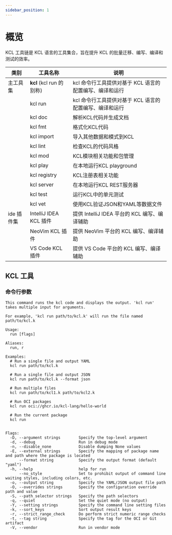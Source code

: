 ```yaml
---
sidebar_position: 1
---
```


# 概览

KCL 工具链是 KCL 语言的工具集合，旨在提升 KCL 的批量迁移、编写、编译和测试的效率。

| 类别       | 工具名称                 | 说明                                                    |
| ---------- | ------------------------ | ------------------------------------------------------- |
| 主工具集   | **kcl** (kcl run 的别称) | kcl 命令行工具提供对基于 KCL 语言的配置编写、编译和运行 |
|            | kcl run                  | kcl 命令行工具提供对基于 KCL 语言的配置编写、编译和运行 |
|            | kcl doc                  | 解析KCL代码并生成文档                                   |
|            | kcl fmt                  | 格式化KCL代码                                           |
|            | kcl import               | 导入其他数据和模式到KCL                                 |
|            | kcl lint                 | 检查KCL的代码风格                                       |
|            | kcl mod                  | KCL模块相关功能和包管理                                 |
|            | kcl play                 | 在本地运行KCL playground                                |
|            | kcl registry             | KCL注册表相关功能                                       |
|            | kcl server               | 在本地运行KCL REST服务器                                |
|            | kcl test                 | 运行KCL中的单元测试                                     |
|            | kcl vet                  | 使用KCL验证JSON和YAML等数据文件                         |
| ide 插件集 | IntelliJ IDEA KCL 插件   | 提供 IntelliJ IDEA 平台的 KCL 编写、编译辅助            |
|            | NeoVim KCL 插件          | 提供 NeoVim 平台的 KCL 编写、编译辅助                   |
|            | VS Code KCL 插件         | 提供 VS Code 平台的 KCL 编写、编译辅助                  |

## KCL 工具

### 命令行参数

```shell
This command runs the kcl code and displays the output. 'kcl run' takes multiple input for arguments.

For example, 'kcl run path/to/kcl.k' will run the file named path/to/kcl.k

Usage:
  run [flags]

Aliases:
  run, r

Examples:
  # Run a single file and output YAML
  kcl run path/to/kcl.k

  # Run a single file and output JSON
  kcl run path/to/kcl.k --format json

  # Run multiple files
  kcl run path/to/kcl1.k path/to/kcl2.k

  # Run OCI packages
  kcl run oci://ghcr.io/kcl-lang/hello-world

  # Run the current package
  kcl run


Flags:
  -D, --argument strings        Specify the top-level argument
  -d, --debug                   Run in debug mode
  -n, --disable_none            Disable dumping None values
  -E, --external strings        Specify the mapping of package name and path where the package is located
      --format string           Specify the output format (default "yaml")
  -h, --help                    help for run
      --no_style                Set to prohibit output of command line waiting styles, including colors, etc.
  -o, --output string           Specify the YAML/JSON output file path
  -O, --overrides strings       Specify the configuration override path and value
  -S, --path_selector strings   Specify the path selectors
  -q, --quiet                   Set the quiet mode (no output)
  -Y, --setting strings         Specify the command line setting files
  -k, --sort_keys               Sort output result keys
  -r, --strict_range_check      Do perform strict numeric range checks
  -t, --tag string              Specify the tag for the OCI or Git artifact
  -V, --vendor                  Run in vendor mode
```

